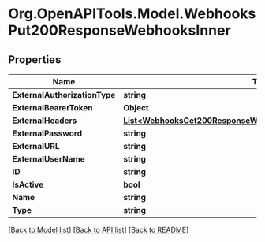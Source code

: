# Org.OpenAPITools.Model.WebhooksPut200ResponseWebhooksInner

## Properties

Name | Type | Description | Notes
------------ | ------------- | ------------- | -------------
**ExternalAuthorizationType** | **string** |  | [optional] 
**ExternalBearerToken** | **Object** |  | [optional] 
**ExternalHeaders** | [**List&lt;WebhooksGet200ResponseWebhooksInnerExternalHeadersInner&gt;**](WebhooksGet200ResponseWebhooksInnerExternalHeadersInner.md) |  | [optional] 
**ExternalPassword** | **string** |  | [optional] 
**ExternalURL** | **string** |  | [optional] 
**ExternalUserName** | **string** |  | [optional] 
**ID** | **string** |  | [optional] 
**IsActive** | **bool** |  | [optional] 
**Name** | **string** |  | [optional] 
**Type** | **string** |  | [optional] 

[[Back to Model list]](../README.md#documentation-for-models) [[Back to API list]](../README.md#documentation-for-api-endpoints) [[Back to README]](../README.md)

